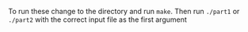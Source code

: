 To run these change to the directory and run `make`. Then run `./part1` or `./part2` with the correct input file as the first argument
